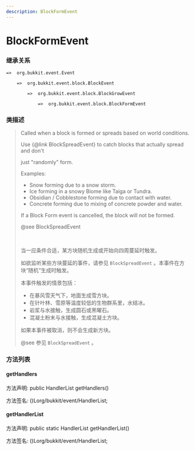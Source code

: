 ```yaml
---
description: BlockFormEvent
---
```


# BlockFormEvent

### 继承关系

    =>  org.bukkit.event.Event

        =>  org.bukkit.event.block.BlockEvent

            =>  org.bukkit.event.block.BlockGrowEvent

                =>  org.bukkit.event.block.BlockFormEvent

### 类描述

> Called when a block is formed or spreads based on world conditions.
> 
> Use {@link BlockSpreadEvent} to catch blocks that actually spread and don't
> 
> just "randomly" form.
> 
> Examples:
> 
> <ul>
> 
> <li>Snow forming due to a snow storm.
> 
> <li>Ice forming in a snowy Biome like Taiga or Tundra.
> 
> <li> Obsidian / Cobblestone forming due to contact with water.
> 
> <li> Concrete forming due to mixing of concrete powder and water.
> 
> </ul>
> 
> If a Block Form event is cancelled, the block will not be formed.
> 
> @see BlockSpreadEvent
> 
> <br>
> 
> 当一应条件合适，某方块随机生成或开始向四周蔓延时触发。
> 
> 如欲监听某些方块蔓延的事件，请参见 `BlockSpreadEvent` 。本事件在方块“随机”生成时触发。
> 
> 本事件触发的情景包括：
> 
> <ul>
> 
> <li>在暴风雪天气下，地面生成雪方块。
> 
> <li>在针叶林、雪原等温度较低的生物群系里，水结冰。
> 
> <li>岩浆与水接触，生成圆石或黑曜石。
> 
> <li>混凝土粉末与水接触，生成混凝土方块。
> 
> </ul>
> 
> 如果本事件被取消，则不会生成新方块。
> 
> @see 参见 `BlockSpreadEvent` 。

### 方法列表

#### getHandlers

方法声明: public HandlerList getHandlers()

方法签名: ()Lorg/bukkit/event/HandlerList;

#### getHandlerList

方法声明: public static HandlerList getHandlerList()

方法签名: ()Lorg/bukkit/event/HandlerList;